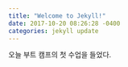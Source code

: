 ```yaml
---
title: "Welcome to Jekyll!"
date: 2017-10-20 08:26:28 -0400
categories: jekyll update
---
```


오늘 부트 캠프의 첫 수업을 들었다. 
